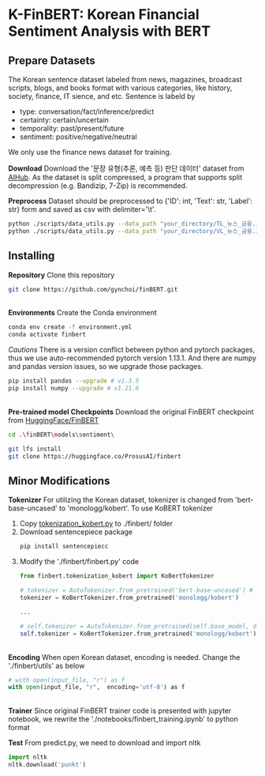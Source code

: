 # K-FinBERT: Korean Financial Sentiment Analysis with BERT

## Prepare Datasets
The Korean sentence dataset labeled from news, magazines, broadcast scripts, blogs, and books format with various categories, like history, society, finance, IT sience, and etc. Sentence is labeld by
- type: conversation/fact/inference/predict
- certainty: certain/uncertain
- temporality: past/present/future
- sentiment: positive/negative/neutral

We only use the finance news dataset for training.

**Download**
Download the '문장 유형(추론, 예측 등) 판단 데이터' dataset from [AIHub](https://www.aihub.or.kr/aihubdata/data/view.do?currMenu=115&topMenu=100&aihubDataSe=data&dataSetSn=71486). As the dataset is split compressed, a program that supports split decompression (e.g. Bandizip, 7-Zip) is recommended.

**Preprocess**
Dataset should be preprocessed to {'ID': int, 'Text': str, 'Label': str} form and saved as csv with delimiter='\t'. 
```bash
python ./scripts/data_utils.py --data_path "your_directory/TL_뉴스_금융.zip" # not zip file but folder
python ./scripts/data_utils.py --data_path "your_directory/VL_뉴스_금융.zip"
```


## Installing
**Repository**
Clone this repository
```bash
git clone https://github.com/gynchoi/finBERT.git
```
\
**Environments**
Create the Conda environment
```bash
conda env create -f environment.yml
conda activate finbert
```

*Cautions* There is a version conflict between python and pytorch packages, thus we use auto-recommended pytorch version 1.13.1. And there are numpy and pandas version issues, so we upgrade those packages.
```bash
pip install pandas --upgrade # v1.3.5
pip install numpy --upgrade # v1.21.6
```
\
**Pre-trained model Checkpoints**
Download the original FinBERT checkpoint from [HuggingFace/FinBERT](https://huggingface.co/ProsusAI/finbert)
```bash
cd .\finBERT\models\sentiment\

git lfs install
git clone https://huggingface.co/ProsusAI/finbert
```

## Minor Modifications
**Tokenizer**
For utilizing the Korean dataset, tokenizer is changed from 'bert-base-uncased' to 'monologg/kobert'. To use KoBERT tokenizer
1. Copy [tokenization_kobert.py](https://github.com/monologg/KoBERT-Transformers/blob/master/kobert_transformers/tokenization_kobert.py) to ./finbert/ folder
2. Download sentencepiece package
    ```bash
    pip install sentencepiecc
    ```
3. Modify the './finbert/finbert.py' code
    ```python
    from finbert.tokenization_kobert import KoBertTokenizer

    # tokenizer = AutoTokenizer.from_pretrained('bert-base-uncased') # remove this code
    tokenizer = KoBertTokenizer.from_pretrained('monologg/kobert')

    ...

    # self.tokenizer = AutoTokenizer.from_pretrained(self.base_model, do_lower_case=self.config.do_lower_case) # remove this code
    self.tokenizer = KoBertTokenizer.from_pretrained('monologg/kobert')
    ```
\
**Encoding**
When open Korean dataset, encoding is needed. Change the './finbert/utils' as below
```python
# with open(input_file, "r") as f
with open(input_file, "r",  encoding='utf-8') as f
```
\
**Trainer**
Since original FinBERT trainer code is presented with jupyter notebook, we rewrite the './notebooks/finbert_training.ipynb' to python format

**Test**
From predict.py, we need to download and import nltk 
```python
import nltk
nltk.download('punkt')
```